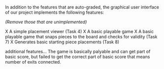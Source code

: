 In addition to the features that are auto-graded, the graphical user interface
of our project implements the following features:

*(Remove those that are unimplemented)*

 X A simple placement viewer (Task 4)
 X A basic playable game
 X A basic playable game that snaps pieces to the board and checks for validity (Task 7)
 X Generates basic starting piece placements (Task 8)

additional features...
The game is basically palyable and can get part of basic score, but failed to get the correct part of basic score that means number of exits connected.